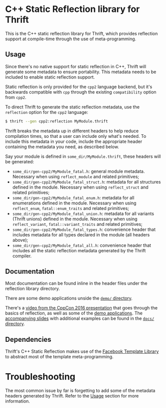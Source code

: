 # C++ Static Reflection library for Thrift
This is the C++ static reflection library for Thrift, which provides reflection support at compile-time through the use of meta-programming.


## Usage
Since there's no native support for static reflection in C++, Thrift will generate some metadata to ensure portability. This metadata needs to be included to enable static reflection support.

Static reflection is only provided for the `cpp2` language backend, but it's backwards compatible with `cpp` through the existing `compatibility` option from `cpp2`.

To direct Thrift to generate the static reflection metadata, use the `reflection` option for the `cpp2` language:

```sh
$ thrift --gen cpp2:reflection MyModule.thrift
```

Thrift breaks the metadata up in different headers to help reduce compilation times, so that a user can include only what's needed. To include this metadata in your code, include the appropriate header containing the metadata you need, as described below.

Say your module is defined in `some_dir/MyModule.thrift`, these headers will be generated:
- `some_dir/gen-cpp2/MyModule_fatal.h`: general module metadata. Necessary when using `reflect_module` and related primitives;
- `some_dir/gen-cpp2/MyModule_fatal_struct.h`: metadata for all structures defined in the module. Necessary when using `reflect_struct` and related primitives;
- `some_dir/gen-cpp2/MyModule_fatal_enum.h`: metadata for all enumerations defined in the module. Necessary when using `reflect_enum`, `fatal::enum_traits` and related primitives;
- `some_dir/gen-cpp2/MyModule_fatal_union.h`: metadata for all variants (Thrift unions) defined in the module. Necessary when using `reflect_variant`, `fatal::variant_traits` and related primitives;
- `some_dir/gen-cpp2/MyModule_fatal_types.h`: convenience header that includes metadata for all types declared in the module (all headers above);
- `some_dir/gen-cpp2/MyModule_fatal_all.h`: convenience header that includes all the static reflection metadata generated by the Thrift compiler.


## Documentation
Most documentation can be found inline in the header files under the reflection library directory.

There are some demo applications unside the [`demo/` directory](demo/).

There's a [video from the CppCon 2016 presentation](https://www.youtube.com/watch?v=tq0YfWFlVZA) that goes through the basics of reflection, as well as some of the [demo applications](demo/). The [accompanying slides](docs/cppcon16.pdf) with additional examples can be found in the [`docs/` directory](docs/).


## Dependencies
Thrift's C++ Static Reflection makes use of the [Facebook Template Library](https://github.com/facebook/fatal) to abstract most of the template meta-programming.


# Troubleshooting
The most common issue by far is forgetting to add some of the metadata headers generated by Thrift. Refer to the [Usage](#usage) section for more information.

